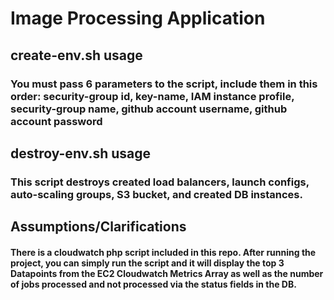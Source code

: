 # Image Processing Application

## create-env.sh usage
### You must pass 6 parameters to the script, include them in this order: security-group id, key-name, IAM instance profile, security-group name, github account username, github account password
 
## destroy-env.sh usage
### This script destroys created load balancers, launch configs, auto-scaling groups, S3 bucket, and created DB instances.

## Assumptions/Clarifications
#### There is a cloudwatch php script included in this repo. After running the project, you can simply run the script and it will display the top 3 Datapoints from the EC2 Cloudwatch Metrics Array as well as the number of jobs processed and not processed via the status fields in the DB.
